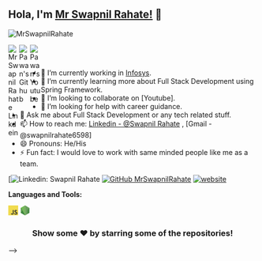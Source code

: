 ## Hola, I'm [Mr Swapnil Rahate!](https://mrswapnilrahate.github.io/) 👋

<p align="left"> <img src="https://komarev.com/ghpvc/?username=iampawan&label=Views&color=blue&style=plastic" alt="MrSwapnilRahate" /> </p>


<a href="https://www.linkedin.com/in/swapnil-rahate-b19009213?lipi=urn%3Ali%3Apage%3Ad_flagship3_profile_view_base_contact_details%3ByVVRI5ObSim1rIU1j%2B27EA%3D%3D">
  <img align="left" alt="MrSwapnilRahate Linkdein" width="22px" src="https://cdn.jsdelivr.net/npm/simple-icons@v3/icons/linkedin.svg" />
</a>
<a href="https://github.com/mrswapnilrahate">
  <img align="left" alt="Pawan's Github" width="22px" src="https://cdn.jsdelivr.net/npm/simple-icons@v3/icons/github.svg" />
</a>
<a href="https://www.youtube.com/channel/UCRQ77SxTf4WRoJEO6YNPakA">
  <img align="left" alt="Pawan's Youtube" width="22px" src="https://cdn.jsdelivr.net/npm/simple-icons@v3/icons/youtube.svg" />
</a>

<br/>
<br/>



- 🔭 I’m currently working in [Infosys](https://www.infosys.com/).
- 🌱 I’m currently learning more about Full Stack Development using Spring Framework.
- 👯 I’m looking to collaborate on [Youtube].
- 🤔 I’m looking for help with career guidance.
- 💬 Ask me about Full Stack Development or any tech related stuff.
- 📫 How to reach me: [Linkedin - @Swapnil Rahate](https://www.linkedin.com/in/swapnil-rahate-b19009213?lipi=urn%3Ali%3Apage%3Ad_flagship3_profile_view_base_contact_details%3ByVVRI5ObSim1rIU1j%2B27EA%3D%3D) , [Gmail - @swapnilrahate6598]
- 😄 Pronouns: He/His
- ⚡ Fun fact: I would love to work with same minded people like me as a team.

[![Linkedin: Swapnil Rahate](https://www.linkedin.com/in/swapnil-rahate-b19009213?lipi=urn%3Ali%3Apage%3Ad_flagship3_profile_view_base_contact_details%3ByVVRI5ObSim1rIU1j%2B27EA%3D%3D)
[![GitHub MrSwapnilRahate](https://img.shields.io/github/followers/iampawan?label=follow&style=social)](https://github.com/mrswapnilrahate)
[![website](https://img.shields.io/badge/PortfolioWebsite-MoneshVenkul.live-2648ff?style=flat-square&logo=google-chrome)](https://moneshvenkul.github.io/)


**Languages and Tools:**  

<code><img height="20" src="https://raw.githubusercontent.com/github/explore/80688e429a7d4ef2fca1e82350fe8e3517d3494d/topics/javascript/javascript.png"></code>
<code><img height="20" src="https://raw.githubusercontent.com/github/explore/80688e429a7d4ef2fca1e82350fe8e3517d3494d/topics/nodejs/nodejs.png"></code>    


<div align="center">

### Show some ❤️ by starring some of the repositories!

</div>

-->
